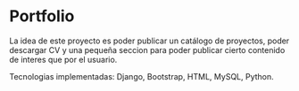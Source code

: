 # Portfolio
La idea de este proyecto es poder publicar un catálogo de proyectos, poder descargar CV y una pequeña seccion para poder publicar cierto contenido de interes que por el usuario.

Tecnologias implementadas: Django, Bootstrap, HTML, MySQL, Python.
